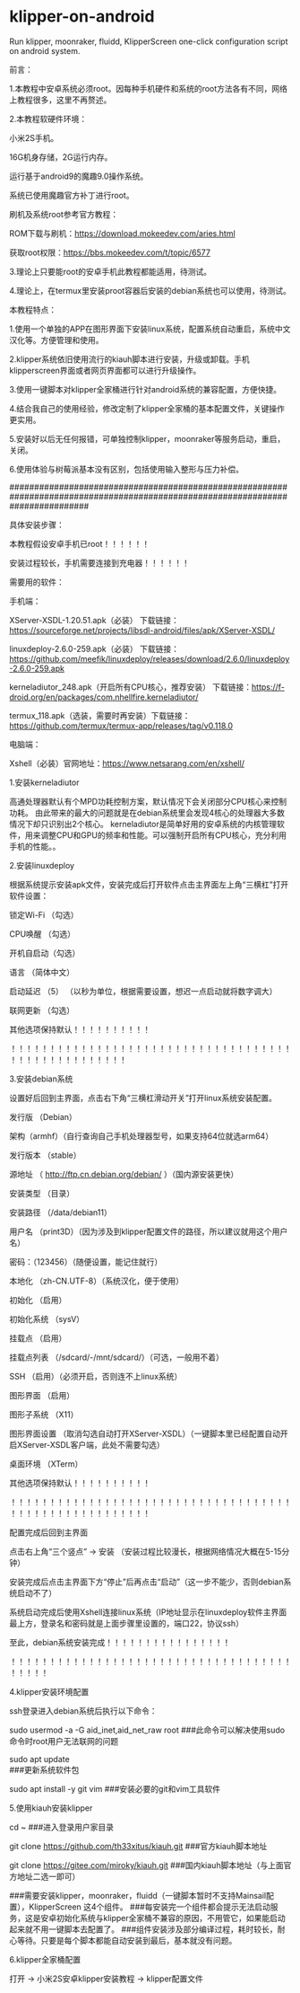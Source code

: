 # klipper-on-android
Run klipper, moonraker, fluidd, KlipperScreen one-click configuration script on android system.


前言：

1.本教程中安卓系统必须root。因每种手机硬件和系统的root方法各有不同，网络上教程很多，这里不再赘述。

2.本教程软硬件环境：

  小米2S手机。
  
  16G机身存储，2G运行内存。
		
  运行基于android9的魔趣9.0操作系统。
		
  系统已使用魔趣官方补丁进行root。
		
  刷机及系统root参考官方教程：
		
  ROM下载与刷机：https://download.mokeedev.com/aries.html
		
  获取root权限：https://bbs.mokeedev.com/t/topic/6577
		
3.理论上只要能root的安卓手机此教程都能适用，待测试。	
	  
4.理论上，在termux里安装proot容器后安装的debian系统也可以使用，待测试。
	  
	  
本教程特点：

1.使用一个单独的APP在图形界面下安装linux系统，配置系统自动重启，系统中文汉化等。方便管理和使用。

2.klipper系统依旧使用流行的kiauh脚本进行安装，升级或卸载。手机klipperscreen界面或者网页界面都可以进行升级操作。

3.使用一键脚本对klipper全家桶进行针对android系统的兼容配置，方便快捷。
			
4.结合我自己的使用经验，修改定制了klipper全家桶的基本配置文件，关键操作更实用。
           								
5.安装好以后无任何报错，可单独控制klipper，moonraker等服务启动，重启，关闭。
			
6.使用体验与树莓派基本没有区别，包括使用输入整形与压力补偿。
			
################################################################################################################################			  

具体安装步骤：

本教程假设安卓手机已root！！！！！！

安装过程较长，手机需要连接到充电器！！！！！！

需要用的软件：

手机端：

XServer-XSDL-1.20.51.apk（必装） 下载链接：https://sourceforge.net/projects/libsdl-android/files/apk/XServer-XSDL/
    
linuxdeploy-2.6.0-259.apk（必装） 下载链接：https://github.com/meefik/linuxdeploy/releases/download/2.6.0/linuxdeploy-2.6.0-259.apk

kerneladiutor_248.apk（开启所有CPU核心，推荐安装） 下载链接：https://f-droid.org/en/packages/com.nhellfire.kerneladiutor/

termux_118.apk（选装，需要时再安装）下载链接：https://github.com/termux/termux-app/releases/tag/v0.118.0
		
电脑端：

Xshell（必装）官网地址：https://www.netsarang.com/en/xshell/

1.安装kerneladiutor

高通处理器默认有个MPD功耗控制方案，默认情况下会关闭部分CPU核心来控制功耗。
由此带来的最大的问题就是在debian系统里会发现4核心的处理器大多数情况下却只识别出2个核心。
kerneladiutor是简单好用的安卓系统的内核管理软件，用来调整CPU和GPU的频率和性能。可以强制开启所有CPU核心，充分利用手机的性能。。

2.安装linuxdeploy

根据系统提示安装apk文件，安装完成后打开软件点击主界面左上角“三横杠”打开软件设置：

锁定Wi-Fi （勾选）

CPU唤醒   （勾选）

开机自启动（勾选）

语言      （简体中文）

启动延迟  （5）  （以秒为单位，根据需要设置，想迟一点启动就将数字调大）

联网更新  （勾选）

其他选项保持默认！！！！！！！！！！

！！！！！！！！！！！！！！！！！！！！！！！！！！！！！！！！！！！！！！！！！！！！！！！！！！！


3.安装debian系统

设置好后回到主界面，点击右下角“三横杠滑动开关”打开linux系统安装配置。

发行版 （Debian）

架构（armhf）（自行查询自己手机处理器型号，如果支持64位就选arm64）

发行版本 （stable）

源地址 （ http://ftp.cn.debian.org/debian/ ）（国内源安装更快）

安装类型 （目录）

安装路径 （/data/debian11）

用户名 （print3D）（因为涉及到klipper配置文件的路径，所以建议就用这个用户名）

密码：（123456）（随便设置，能记住就行）

本地化 （zh-CN.UTF-8）（系统汉化，便于使用）

初始化 （启用）

初始化系统 （sysV）

挂载点 （启用）

挂载点列表 （/sdcard/-/mnt/sdcard/）（可选，一般用不着）

SSH （启用）（必须开启，否则连不上linux系统）

图形界面 （启用）

图形子系统 （X11）

图形界面设置 （取消勾选自动打开XServer-XSDL）（一键脚本里已经配置自动开启XServer-XSDL客户端，此处不需要勾选）

桌面环境 （XTerm）

其他选项保持默认！！！！！！！！！！

！！！！！！！！！！！！！！！！！！！！！！！！！！！！！！！！！！！！！！！！！！！！！！！！！！！！！！

配置完成后回到主界面

点击右上角“三个竖点” → 安装 （安装过程比较漫长，根据网络情况大概在5-15分钟）

安装完成后点击主界面下方“停止”后再点击“启动”（这一步不能少，否则debian系统启动不了）

系统启动完成后使用Xshell连接linux系统（IP地址显示在linuxdeploy软件主界面最上方，登录名和密码就是上面步骤里设置的，端口22，协议ssh）

至此，debian系统安装完成！！！！！！！！！！！！！！！！

！！！！！！！！！！！！！！！！！！！！！！！！！！！！！！！！！！！！！！！！！


4.klipper安装环境配置

ssh登录进入debian系统后执行以下命令：

sudo usermod -a -G aid_inet,aid_net_raw root
###此命令可以解决使用sudo命令时root用户无法联网的问题

sudo apt update  
###更新系统软件包

sudo apt install -y git vim
###安装必要的git和vim工具软件

5.使用kiauh安装klipper

cd ~
###进入登录用户家目录

git clone https://github.com/th33xitus/kiauh.git
###官方kiauh脚本地址

git clone https://gitee.com/miroky/kiauh.git
###国内kiauh脚本地址（与上面官方地址二选一即可）

###需要安装klipper，moonraker，fluidd（一键脚本暂时不支持Mainsail配置），KlipperScreen 这4个组件。
###每安装完一个组件都会提示无法启动服务，这是安卓初始化系统与klipper全家桶不兼容的原因，不用管它，如果能启动起来就不用一键脚本去配置了。
###组件安装涉及部分编译过程，耗时较长，耐心等待。只要是每个脚本都能自动安装到最后，基本就没有问题。

6.klipper全家桶配置

打开 → 小米2S安卓klipper安装教程 → klipper配置文件

